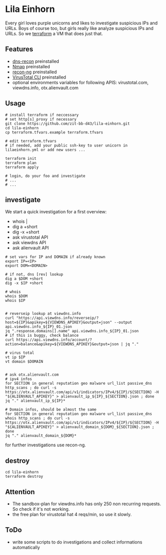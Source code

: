 # Lila Einhorn 

Every girl loves purple unicorns and likes to investigate suspicious IPs and URLs. Boys of course too, but girls really like analyze suspicious IPs and URLs. So we [terraform](https://www.terraform.io/) a VM that does just that.

## Features
* [dns-recon](https://github.com/darkoperator/dnsrecon) preinstalled
* [Nmap](https://nmap.org/) preinstalled
* [recon-ng](https://github.com/lanmaster53/recon-ng) preinstalled
* [VirusTotal CLI](https://github.com/VirusTotal/vt-cli) preinstalled
* optional environments variables for following APIS: virustotal.com, viewdns.info, otx.alienvault.com


## Usage

```
# install terraform if neccessary
# set http[s]_proxy if necessary
git clone https://github.com/zit-bb-d43/lila-einhorn.git
cd lila-einhorn
cp terraform.tfvars.example terraform.tfvars

# edit terraform.tfvars
# if needed, add your public ssh-key to user unicorn in lilaeinhorn.yml or add new users ...

terraform init
terraform plan
terraform apply

# login, do your foo and investigate
# ...
# ...
```

## investigate
We start a quick investigation for a first overview:
* whois <DOMAIN>|<IP>
* dig a <DOMAIN> +short
* dig -x <IP> +short
* ask virustotal API
* ask viewdns API
* ask alienvault API

```
# set vars for IP and DOMAIN if already known
export IP=<IP>
export DOM=<DOMAIN>

# if not, dns [rev] lookup
dig a $DOM +short
dig -x $IP +short

# whois
whois $DOM
whois $IP


# reverseip lookup at viewdns.info
curl "https://api.viewdns.info/reverseip/?host=${IP}&apikey=${VIEWDNS_APIKEY}&output=json" --output api.viewdns.info_${IP}_01.json
jq ".response.domains[].name" api.viewdns.info_${IP}_01.json
# if this is buggy, check balance
curl https://api.viewdns.info/account/?action=balance&apikey=${VIEWDNS_APIKEY}&output=json | jq "."

# virus total
vt ip $IP
vt domain $DOMAIN


# ask otx.alienvault.com
# ipv4 infos
for SECTION in general reputation geo malware url_list passive_dns http_scans ; do curl -s https://otx.alienvault.com/api/v1/indicators/IPv4/${IP}/${SECTION} -H "${ALIENVAULT_APIKEY}" > alienvault_ip_${IP}_${SECTION}.json ; done
jq "." alienvault_ip_${IP}*

# Domain infos, should be almost the same
for SECTION in general reputation geo malware url_list passive_dns whois http_scans ; do curl -s https://otx.alienvault.com/api/v1/indicators/IPv4/${IP}/${SECTION} -H "${ALIENVAULT_APIKEY}" > alienvault_domain_${DOM}_${SECTION}.json ; done
jq "." alienvault_domain_${DOM}*

```

for further investigations use recon-ng.


## destroy
```
cd lila-einhorn
terraform destroy
```

## Attention
* The sandbox-plan for viewdns.info has only 250 non recurring requests. So check if it's not working.
* the free plan for virustotal hat 4 reqs/min, so use it slowly.

## ToDo
* write some scripts to do investigations and collect informations automatically
